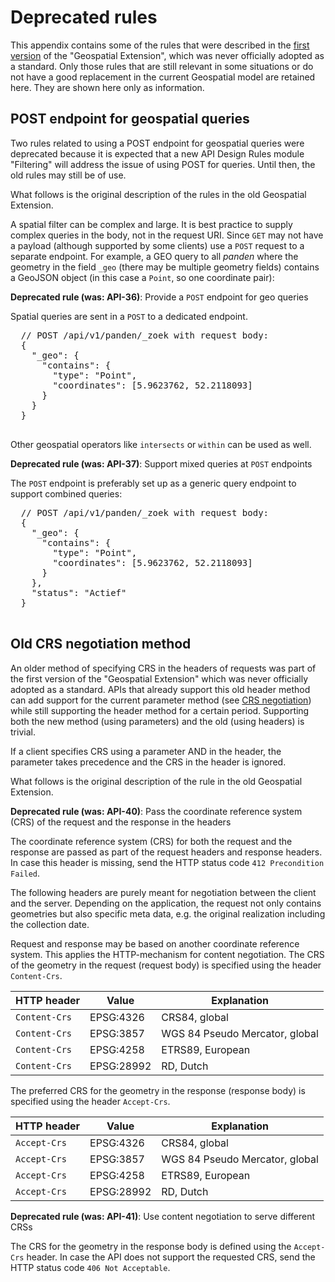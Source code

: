# Deprecated rules

This appendix contains some of the rules that were described in the [first version](https://docs.geostandaarden.nl/api/API-Strategie-ext/#geospatial) of the "Geospatial Extension", which was never officially adopted as a standard. Only those rules that are still relevant in some situations or do not have a good replacement in the current Geospatial model are retained here. They are shown here only as information.

## POST endpoint for geospatial queries

<aside class="note">Two rules related to using a POST endpoint for geospatial queries were deprecated because it is expected that a new API Design Rules module "Filtering" will address the issue of using POST for queries. Until then, the old rules may still be of use.

What follows is the original description of the rules in the old Geospatial Extension.
</aside>

A spatial filter can be complex and large. It is best practice to supply complex queries in the body, not in the request URI. Since `GET` may not have a payload (although supported by some clients) use a `POST` request to a separate endpoint. For example, a GEO query to all *panden* where the geometry in the field `_geo` (there may be multiple geometry fields) contains a GeoJSON object (in this case a `Point`, so one coordinate pair):

<span name="api-36"></span>
<p class="rulelab"><strong>Deprecated rule (was: API-36)</strong>: Provide a <code>POST</code> endpoint for geo queries</p>

Spatial queries are sent in a `POST` to a dedicated endpoint.
  <pre>
  // POST /api/v1/panden/_zoek with request body:
  {
    "_geo": {
      "contains": {
        "type": "Point",
        "coordinates": [5.9623762, 52.2118093]
      }
    }
  }
  </pre>

Other geospatial operators like `intersects` or `within` can be used as well.

<span name="api-37"></span>
<p class="rulelab"><strong>Deprecated rule (was: API-37)</strong>: Support mixed queries at <code>POST</code> endpoints</p>

The `POST` endpoint is preferably set up as a generic query endpoint to support combined queries:

  <pre>
  // POST /api/v1/panden/_zoek with request body:
  {
    "_geo": {
      "contains": {
        "type": "Point",
        "coordinates": [5.9623762, 52.2118093]
      }
    },
    "status": "Actief"
  }
  </pre>

## Old CRS negotiation method

<aside class="note">An older method of specifying CRS in the headers of requests was part of the first version of the "Geospatial Extension" which was never officially adopted as a standard. APIs that already support this old header method can add support for the current parameter method (see <a href="#crs-negotiation">CRS negotiation</a>) while still supporting the header method for a certain period. Supporting both the new method (using parameters) and the old (using headers) is trivial.

If a client specifies CRS using a parameter AND in the header, the parameter takes precedence and the CRS in the header is ignored.

What follows is the original description of the rule in the old Geospatial Extension.
</aside>

<span name="api-40"></span>
<p class="rulelab"><strong>Deprecated rule (was: API-40)</strong>: Pass the coordinate reference system (CRS) of the request and the response in the headers</p>

The coordinate reference system (CRS) for both the request and the response are passed as part of the request headers and response headers. In case this header is missing, send the HTTP status code `412 Precondition Failed`.

The following headers are purely meant for negotiation between the client and the server. Depending on the application, the request not only contains geometries but also specific meta data, e.g. the original realization including the collection date.

Request and response may be based on another coordinate reference system. This applies the HTTP-mechanism for content negotiation. The CRS of the geometry in the request (request body) is specified using the header `Content-Crs`.

|HTTP header|Value|Explanation|
|-|-|-|
|`Content-Crs`|EPSG:4326|CRS84, global|
|`Content-Crs`|EPSG:3857|WGS 84 Pseudo Mercator, global|
|`Content-Crs`|EPSG:4258|ETRS89, European|
|`Content-Crs`|EPSG:28992|RD, Dutch|

The preferred CRS for the geometry in the response (response body) is specified using the header `Accept-Crs`.

|HTTP header|Value|Explanation|
|-|-|-|
|`Accept-Crs`|EPSG:4326|CRS84, global|
|`Accept-Crs`|EPSG:3857|WGS 84 Pseudo Mercator, global|
|`Accept-Crs`|EPSG:4258|ETRS89, European|
|`Accept-Crs`|EPSG:28992|RD, Dutch|

<p class="rulelab"><strong>Deprecated rule (was: API-41)</strong>: Use content negotiation to serve different CRSs</p>

The CRS for the geometry in the response body is defined using the `Accept-Crs` header. In case the API does not support the requested CRS, send the HTTP status code `406 Not Acceptable`.
